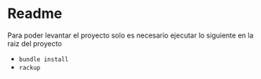 # Readme

Para poder levantar el proyecto solo es necesario ejecutar lo siguiente en la raiz del proyecto

- `bundle install`
- `rackup`

 
